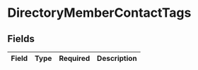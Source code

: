 # DirectoryMemberContactTags


## Fields

| Field       | Type        | Required    | Description |
| ----------- | ----------- | ----------- | ----------- |
